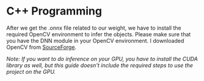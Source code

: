 # C++ Programming

After we get the .onnx file related to our weight, we have to install the required OpenCV environment to infer the objects. Please make sure that you have the DNN module in your OpenCV environment. I downloaded OpenCV from [SourceForge](https://sourceforge.net/projects/opencvlibrary/files/opencv-win/).

_Note: If you want to do inference on your GPU, you have to install the CUDA library as well, but this guide doesn't include the required steps to use the project on the GPU._


